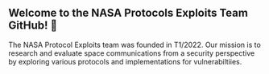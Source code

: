 ## Welcome to the NASA Protocols Exploits Team GitHub! 👋

The NASA Protocol Exploits team was founded in T1/2022. Our mission is to research and evaluate space communications from a security perspective by exploring various protocols and implementations for vulnerabiltiies.
